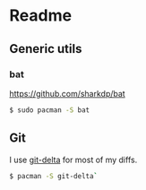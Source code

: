 # Readme

## Generic utils

### bat

https://github.com/sharkdp/bat

```bash
$ sudo pacman -S bat
```

## Git

I use [git-delta](https://github.com/dandavison/delta) for most of my diffs.

```bash
$ pacman -S git-delta`
```
